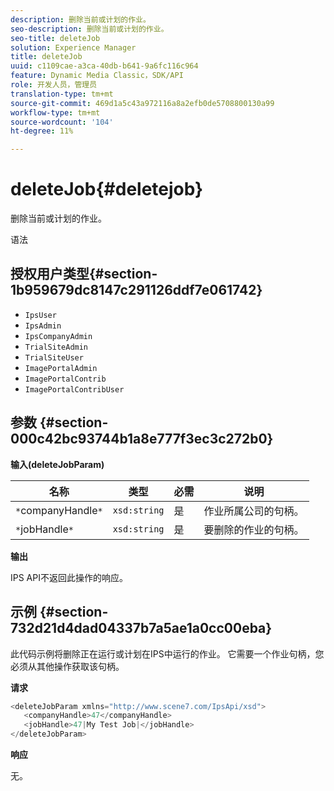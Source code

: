 ```yaml
---
description: 删除当前或计划的作业。
seo-description: 删除当前或计划的作业。
seo-title: deleteJob
solution: Experience Manager
title: deleteJob
uuid: c1109cae-a3ca-40db-b641-9a6fc116c964
feature: Dynamic Media Classic，SDK/API
role: 开发人员，管理员
translation-type: tm+mt
source-git-commit: 469d1a5c43a972116a8a2efb0de5708800130a99
workflow-type: tm+mt
source-wordcount: '104'
ht-degree: 11%

---
```



# deleteJob{#deletejob}

删除当前或计划的作业。

语法

## 授权用户类型{#section-1b959679dc8147c291126ddf7e061742}

* `IpsUser`
* `IpsAdmin`
* `IpsCompanyAdmin`
* `TrialSiteAdmin`
* `TrialSiteUser`
* `ImagePortalAdmin`
* `ImagePortalContrib`
* `ImagePortalContribUser`

## 参数 {#section-000c42bc93744b1a8e777f3ec3c272b0}

**输入(deleteJobParam)**

| 名称 | 类型 | 必需 | 说明 |
|---|---|---|---|
| `*`companyHandle`*` | `xsd:string` | 是 | 作业所属公司的句柄。 |
| `*`jobHandle`*` | `xsd:string` | 是 | 要删除的作业的句柄。 |

**输出**

IPS API不返回此操作的响应。

## 示例 {#section-732d21d4dad04337b7a5ae1a0cc00eba}

此代码示例将删除正在运行或计划在IPS中运行的作业。 它需要一个作业句柄，您必须从其他操作获取该句柄。

**请求**

```java
<deleteJobParam xmlns="http://www.scene7.com/IpsApi/xsd">
   <companyHandle>47</companyHandle>
   <jobHandle>47|My Test Job|</jobHandle>
</deleteJobParam>
```

**响应**

无。
